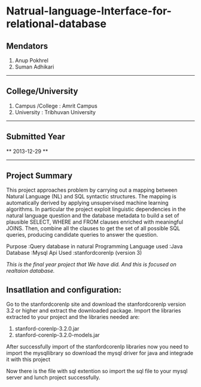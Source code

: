 # Natrual-language-Interface-for-relational-database

## Mendators

1. Anup Pokhrel
2. Suman Adhikari

---

## College/University 
1. Campus /College : Amrit Campus
2. University	  : Tribhuvan University

---

##  		Submitted Year		
** 2013-12-29 **

---

## Project Summary

This project approaches problem by carrying out a mapping between Natural Language (NL) and SQL syntactic structures. The mapping is automatically derived by applying unsupervised machine learning algorithms. In particular the project exploit linguistic dependencies in the natural language question and the database metadata to build a set of plausible SELECT, WHERE and FROM clauses enriched with meaningful JOINS. Then, combine all the clauses to get the set of all possible SQL queries, producing candidate queries to answer the question.

Purpose	:Query database in natural
Programming Language used	:Java
Database	:Mysql
Api Used		:stanfordcorenlp (version 3)

*This is the final year project that We have did. And this is focused on realtaion database.*	

## Insatllation and configuration:	
Go to the stanfordcorenlp site and download the stanfordcorenlp version 3.2 or higher and extract the downloaded package.
Import the libraries extracted to your project and the libraries needed are:		
1. stanford-corenlp-3.2.0.jar	
2. stanford-corenlp-3.2.0-models.jar	

After successfully import of the stanfordcorenlp libraries now you need to import the 
mysqllibrary so download the mysql driver for java and integrade it with this project 

Now there is the file with sql extention so import the sql file to your mysql server and lunch project successfully.
